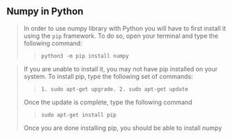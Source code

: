 ## Numpy in Python

> In order to use numpy library with Python you will have to 
> first install it using the `pip` framework. To do so, open
> your terminal and type the following command:
> 
> > `python3 -m pip install numpy`

> If you are unable to install it, you may not have pip
> installed on your system. To install pip, type the
> following set of commands:
>
> > `1. sudo apt-get upgrade.
> >  2. sudo apt-get update`
> 
> Once the update is complete, type the following
> command
> 
> > `sudo apt-get install pip`
>
> Once you are done installing pip, you should be able
> to install numpy

